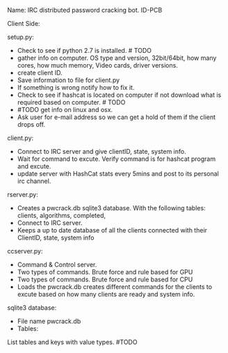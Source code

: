 Name: IRC distributed password cracking bot. ID-PCB

Client Side:

setup.py: 

* Check to see if python 2.7 is installed. # TODO
* gather info on computer. OS type and version, 32bit/64bit, how many cores, how much memory, Video cards, driver versions. 
* create client ID. 
* Save information to file for client.py
* If something is wrong notify how to fix it. 
* Check to see if hashcat is located on computer if not download what is required based on computer. # TODO
* #TODO get info on linux and osx.
* Ask user for e-mail address so we can get a hold of them if the client drops off.


client.py:

* Connect to IRC server and give clientID, state, system info.
* Wait for command to excute. Verify command is for hashcat program and excute. 
* update server with HashCat stats every 5mins and post to its personal irc channel.



rserver.py:

* Creates a pwcrack.db sqlite3 database. With the following tables: clients, algorithms, completed, 
* Connect to IRC server. 
* Keeps a up to date database of all the clients connected with their ClientID, state, system info

ccserver.py:

* Command & Control server.
* Two types of commands. Brute force and rule based for GPU
* Two types of commands. Brute force and rule based for CPU
* Loads the pwcrack.db creates different commands for the clients to excute based on how many clients are ready and system info.


sqlite3 database: 

* File name pwcrack.db
* Tables:

List tables and keys with value types. #TODO 